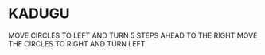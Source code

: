 # KADUGU
MOVE CIRCLES TO LEFT AND TURN 5 STEPS AHEAD TO THE RIGHT MOVE THE CIRCLES TO RIGHT AND TURN LEFT
